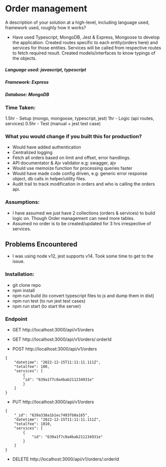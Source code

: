 # Order management


A description of your solution at a high-level, including language used, framework used, roughly how it works?
- Have used Typescript, MongoDB, Jest & Express, Mongoose to develop the application.
Created routes specific to each entity(orders here) and services for those entities.
Services will be called from respective routes to fetch required result.
Created models/interfaces to know typings of the objects.

##### Language used: javascript, typescript
##### Framework: Express
##### Database: MongoDB


### Time Taken:
1.5hr - Setup (mongo, mongoose, typescript, jest)
1hr - Logic (api routes, services) 
0.5hr - Test (manual + jest test case)

### What you would change if you built this for production?
- Would have added authentication
- Centralized logging
- Fetch all orders based on limit and offset, error handlings.
- API documentator & Ajv validator e.g: swagger, ajv
- Would use memoize function for processing queries faster
- Would have made code config driven, e.g: generic error response object, db calls in helper/utility files.
- Audit trail to track modification in orders and who is calling the orders api.

### Assumptions:
- I have assumed we just have 2 collections (orders & services) to build logic on. Though Order management can need more tables.
- Assumed no order is to be created/updated for 3 hrs irrespective of services.

## Problems Encountered
- I was using node v12, jest supports v14. Took some time to get to the issue.



### Installation:
- git clone repo
- npm install
- npm run build (to convert typescript files to js and dump them in dist)
- npm run test (to run jest test cases)
- npm run start (to start the server)

### Endpoint
- GET http://localhost:3000/api/v1/orders

- GET http://localhost:3000/api/v1/orders/:orderId

- POST http://localhost:3000/api/v1/orders 
```
{
    "datetime": "2022-12-15T11:11:11.111Z",
    "totalfee": 100,
    "services": [
        {
        "id": "639a1f7c0a4bab211234931e"
        }
    ]
}
```

- PUT http://localhost:3000/api/v1/orders
```
{
    "_id": "639a338a1b1ec7493fb0a165",
    "datetime": "2022-12-15T11:11:11.111Z",
    "totalfee": 1010,
    "services": [
        {
            "id": "639a1f7c0a4bab211234931e"
        }
    ]
}
```
- DELETE http://localhost:3000/api/v1/orders/:orderId

